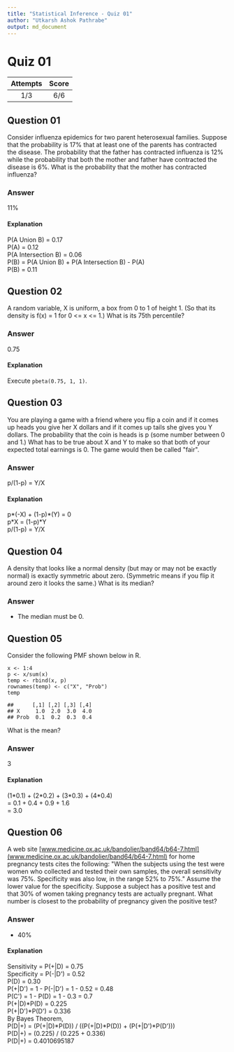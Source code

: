 ```yaml
---
title: "Statistical Inference - Quiz 01"
author: "Utkarsh Ashok Pathrabe"
output: md_document
---
```


Quiz 01
=======  

|Attempts|Score|  
|:------:|:---:|  
|   1/3  | 6/6 |  

Question 01
-----------  
Consider influenza epidemics for two parent heterosexual families. Suppose that the probability is 17% that at least one of the parents has contracted the disease. The probability that the father has contracted influenza is 12% while the probability that both the mother and father have contracted the disease is 6%. What is the probability that the mother has contracted influenza?  

### Answer  
11%  

#### Explanation  
P(A Union B) = 0.17  
P(A) = 0.12  
P(A Intersection B) = 0.06  
P(B) = P(A Union B) + P(A Intersection B) - P(A)  
P(B) = 0.11  

Question 02
-----------  
A random variable, X is uniform, a box from 0 to 1 of height 1. (So that its density is f(x) = 1 for 0 <= x <= 1.) What is its 75th percentile?   

### Answer  
0.75  

#### Explanation  
Execute `pbeta(0.75, 1, 1)`.  

Question 03  
-----------  
You are playing a game with a friend where you flip a coin and if it comes up heads you give her X dollars and if it comes up tails she gives you Y dollars. The probability that the coin is heads is p (some number between 0 and 1.) What has to be true about X and Y to make so that both of your expected total earnings is 0. The game would then be called "fair".  

### Answer  
p/(1-p) = Y/X  

#### Explanation  
p\*(-X) + (1-p)\*(Y) = 0  
p\*X = (1-p)\*Y  
p/(1-p) = Y/X  

Question 04
-----------  
A density that looks like a normal density (but may or may not be exactly normal) is exactly symmetric about zero. (Symmetric means if you flip it around zero it looks the same.) What is its median?  

### Answer  
* The median must be 0.  

Question 05
-----------  
Consider the following PMF shown below in R.  
```{r}
x <- 1:4
p <- x/sum(x)
temp <- rbind(x, p)
rownames(temp) <- c("X", "Prob")
temp
```  
```{r}
##      [,1] [,2] [,3] [,4]
## X     1.0  2.0  3.0  4.0
## Prob  0.1  0.2  0.3  0.4
```  
What is the mean?  

### Answer  
3  

#### Explanation  
(1\*0.1) + (2\*0.2) + (3\*0.3) + (4\*0.4)  
= 0.1 + 0.4 + 0.9 + 1.6  
= 3.0  

Question 06
-----------  
A web site [www.medicine.ox.ac.uk/bandolier/band64/b64-7.html](www.medicine.ox.ac.uk/bandolier/band64/b64-7.html) for home pregnancy tests cites the following: "When the subjects using the test were women who collected and tested their own samples, the overall sensitivity was 75%. Specificity was also low, in the range 52% to 75%." Assume the lower value for the specificity. Suppose a subject has a positive test and that 30% of women taking pregnancy tests are actually pregnant. What number is closest to the probability of pregnancy given the positive test?  

### Answer  
* 40%  

#### Explanation  
Sensitivity = P(+|D) = 0.75  
Specificity = P(-|D') = 0.52  
P(D) = 0.30  
P(+|D') = 1 - P(-|D') = 1 - 0.52 = 0.48  
P(C') = 1 - P(D) = 1 - 0.3 = 0.7  
P(+|D)\*P(D) = 0.225  
P(+|D')\*P(D') = 0.336  
By Bayes Theorem,  
P(D|+) = (P(+|D)\*P(D)) / ((P(+|D)\*P(D)) + (P(+|D')\*P(D')))  
P(D|+) = (0.225) / (0.225 + 0.336)  
P(D|+) = 0.4010695187  